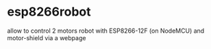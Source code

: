 # esp8266robot
allow to control 2 motors robot with ESP8266-12F (on NodeMCU) and motor-shield via a webpage
